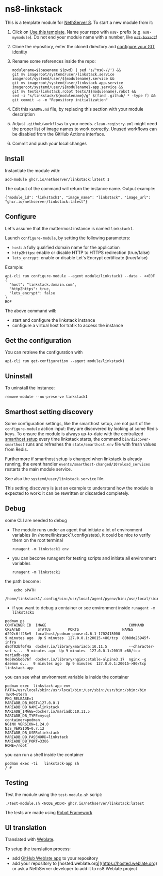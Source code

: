 # ns8-linkstack

This is a template module for [NethServer 8](https://github.com/NethServer/ns8-core).
To start a new module from it:

1. Click on [Use this template](https://github.com/NethServer/ns8-linkstack/generate).
   Name your repo with `ns8-` prefix (e.g. `ns8-mymodule`). 
   Do not end your module name with a number, like ~~`ns8-baaad2`~~!

1. Clone the repository, enter the cloned directory and
   [configure your GIT identity](https://git-scm.com/book/en/v2/Getting-Started-First-Time-Git-Setup#_your_identity)

1. Rename some references inside the repo:
   ```
   modulename=$(basename $(pwd) | sed 's/^ns8-//') &&
   git mv imageroot/systemd/user/linkstack.service imageroot/systemd/user/${modulename}.service &&
   git mv imageroot/systemd/user/linkstack-app.service imageroot/systemd/user/${modulename}-app.service && 
   git mv tests/linkstack.robot tests/${modulename}.robot &&
   sed -i "s/linkstack/${modulename}/g" $(find .github/ * -type f) &&
   git commit -a -m "Repository initialization"
   ```

1. Edit this `README.md` file, by replacing this section with your module
   description

1. Adjust `.github/workflows` to your needs. `clean-registry.yml` might
   need the proper list of image names to work correctly. Unused workflows
   can be disabled from the GitHub Actions interface.

1. Commit and push your local changes

## Install

Instantiate the module with:

    add-module ghcr.io/nethserver/linkstack:latest 1

The output of the command will return the instance name.
Output example:

    {"module_id": "linkstack1", "image_name": "linkstack", "image_url": "ghcr.io/nethserver/linkstack:latest"}

## Configure

Let's assume that the mattermost instance is named `linkstack1`.

Launch `configure-module`, by setting the following parameters:
- `host`: a fully qualified domain name for the application
- `http2https`: enable or disable HTTP to HTTPS redirection (true/false)
- `lets_encrypt`: enable or disable Let's Encrypt certificate (true/false)


Example:

```
api-cli run configure-module --agent module/linkstack1 --data - <<EOF
{
  "host": "linkstack.domain.com",
  "http2https": true,
  "lets_encrypt": false
}
EOF
```

The above command will:
- start and configure the linkstack instance
- configure a virtual host for trafik to access the instance

## Get the configuration
You can retrieve the configuration with

```
api-cli run get-configuration --agent module/linkstack1
```

## Uninstall

To uninstall the instance:

    remove-module --no-preserve linkstack1

## Smarthost setting discovery

Some configuration settings, like the smarthost setup, are not part of the
`configure-module` action input: they are discovered by looking at some
Redis keys.  To ensure the module is always up-to-date with the
centralized [smarthost
setup](https://nethserver.github.io/ns8-core/core/smarthost/) every time
linkstack starts, the command `bin/discover-smarthost` runs and refreshes
the `state/smarthost.env` file with fresh values from Redis.

Furthermore if smarthost setup is changed when linkstack is already
running, the event handler `events/smarthost-changed/10reload_services`
restarts the main module service.

See also the `systemd/user/linkstack.service` file.

This setting discovery is just an example to understand how the module is
expected to work: it can be rewritten or discarded completely.

## Debug

some CLI are needed to debug

- The module runs under an agent that initiate a lot of environment variables (in /home/linkstack1/.config/state), it could be nice to verify them
on the root terminal

    `runagent -m linkstack1 env`

- you can become runagent for testing scripts and initiate all environment variables
  
    `runagent -m linkstack1`

 the path become : 
```
    echo $PATH
    /home/linkstack1/.config/bin:/usr/local/agent/pyenv/bin:/usr/local/sbin:/usr/local/bin:/usr/sbin:/usr/bin:/usr/
```

- if you want to debug a container or see environment inside
 `runagent -m linkstack1`
 ```
podman ps
CONTAINER ID  IMAGE                                      COMMAND               CREATED        STATUS        PORTS                    NAMES
d292c6ff28e9  localhost/podman-pause:4.6.1-1702418000                          9 minutes ago  Up 9 minutes  127.0.0.1:20015->80/tcp  80b8de25945f-infra
d8df02bf6f4a  docker.io/library/mariadb:10.11.5          --character-set-s...  9 minutes ago  Up 9 minutes  127.0.0.1:20015->80/tcp  mariadb-app
9e58e5bd676f  docker.io/library/nginx:stable-alpine3.17  nginx -g daemon o...  9 minutes ago  Up 9 minutes  127.0.0.1:20015->80/tcp  linkstack-app
```

you can see what environment variable is inside the container
```
podman exec  linkstack-app env
PATH=/usr/local/sbin:/usr/local/bin:/usr/sbin:/usr/bin:/sbin:/bin
TERM=xterm
PKG_RELEASE=1
MARIADB_DB_HOST=127.0.0.1
MARIADB_DB_NAME=linkstack
MARIADB_IMAGE=docker.io/mariadb:10.11.5
MARIADB_DB_TYPE=mysql
container=podman
NGINX_VERSION=1.24.0
NJS_VERSION=0.7.12
MARIADB_DB_USER=linkstack
MARIADB_DB_PASSWORD=linkstack
MARIADB_DB_PORT=3306
HOME=/root
```

you can run a shell inside the container

```
podman exec -ti   linkstack-app sh
/ # 
```
## Testing

Test the module using the `test-module.sh` script:


    ./test-module.sh <NODE_ADDR> ghcr.io/nethserver/linkstack:latest

The tests are made using [Robot Framework](https://robotframework.org/)

## UI translation

Translated with [Weblate](https://hosted.weblate.org/projects/ns8/).

To setup the translation process:

- add [GitHub Weblate app](https://docs.weblate.org/en/latest/admin/continuous.html#github-setup) to your repository
- add your repository to [hosted.weblate.org]((https://hosted.weblate.org) or ask a NethServer developer to add it to ns8 Weblate project
